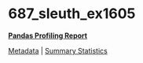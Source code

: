 # 687_sleuth_ex1605

[**Pandas Profiling Report**](../docs_sources/profile/687_sleuth_ex1605.html)

[Metadata](metadata.yaml) | [Summary Statistics](summary_stats.csv)

